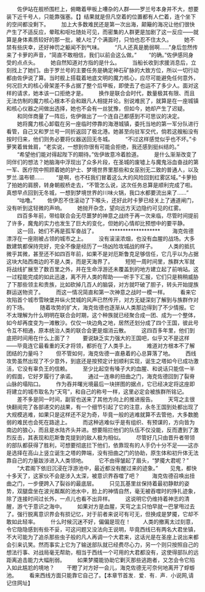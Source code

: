　　佐伊站在舰桥围栏上，俯瞰着甲板上嘈杂的人群——罗兰号本身并不大，想要装下近千号人，只能靠强塞。【】结果就是但凡空着的位置都有人伫着，连个坐下的空间都没剩下。
　　加上大多数难民还是第一次出海，颠簸的海况让他们很快产生了不适反应，晕眩和呕吐随处可见，而密集的人群更是加剧了这一反应——就算是身体素质较好的那一批，被人吐了个满面时，只怕也忍不住太久。
　　她不禁有些庆幸，还好神罚之躯闻不到气味。
　　“凡人还真是脆弱啊……”身后忽然传来了卡萝的声音，“简直不敢相信，我们以前会这么做。”
　　“的确。”佐伊感同身受的点点头。
　　她自然知道对方指的是什么。
　　当船长收到求援消息后，立刻找上了她们。由于罗兰号的主要任务是确定神石矿脉的大致方位，所以一切行动都由佐伊说了算。当时舰上搭载着地底文明的魔力核心，应尽可能避免任何意外，何况巨大的核心骨架差不多占据了整个后甲板，即使去了也运不了多少人。面对这样的请求，她本该一口拒绝才是。
　　换作是联合会时代，数量极其有限、而且无法仿制的魔力核心根本不会和跟凡人相提并论。别说难民了，就算是在一座城镇和核心仪器之间做出选择，她也不会有一丝犹豫，但如今，她却产生了迟疑。
　　和同伴商量了一阵后，佐伊做出了一个连自己都感到不可思议的决定。
　　她将魔力核心卸载在另一座临时停靠的海港城镇，委托当地的第一军分队进行看管，自己又和罗兰号一同折返回了极北港。她甚至向驻军交代，倘若这艘船没有按时归来，他们则务必要将仪器送回无冬城。
　　“不过这样感觉似乎也不坏。”卡萝笑着耸耸肩，“老实说，一想到你很有可能会拒绝，我还感到挺纠结的。”
　　“希望他们能对得起陛下的期待。”佐伊故意冷着脸道。
　　是什么渐渐改变了同伴们的想法？她脑海中浮现出了众多片段，在圣城的废墟上与魔鬼浴血奋战的第一军、医疗院中照顾着她的护士、梦境世界里那些和女巫别无二致的普通人，以及罗兰.温布顿……
　　“是啊，也不枉我们冒着这么大的风险回到红雾区域。”卡萝拍了拍她的肩膀，转身朝舰桥走去，“不管怎么说，这次任务总算是顺利完成了啦。真想早点回到无冬城，一想到梦境世界的川味火锅，我口水都要流出来了……”
　　“咕噜。”
　　佐伊忍不住滚动了下喉头，还好此时卡萝已经关上了通道闸门，没有听到这轻微的声响。
　　她抛开杂念，望向远方天边隐约可见的红雾。
　　四百多年前，带给联合会无尽噩梦的神意之战终于再一次来临，尽管时间提前了许多，魔鬼的实力也发生了巨大的变化，但她的心情却比预想中的要平静。
　　这一回，她们不再是孤军奋战了。
　　*******************
　　海克佐德漂浮在一座刚被占领的城市之上。
　　没有滚滚浓烟，也没有血腥的战场。大多数建筑都保持完好，完全不像是经历了一场凶险攻城战的样子。
　　人类的抵抗微乎其微，甚至还不如四百年前，如果不是对厄斯鲁克足够信任，它几乎以为占据这块大陆西南边的不是人类，而是天海界了。
　　短短一周时间里，族群大军就将战线扩展至了数百里之外，并在生命浮游还未覆盖到的地方建立起了前哨站。这一过程能完成的如此迅速，离不开人类的帮助——听手下汇报，它们只是稍稍威胁了下那些领主和贵族，比如砍掉几百人的脑袋，对方就吓破了胆子，转头开始提族群运送物资了。
　　而这一情况简直和第一次神意之战时一模一样。
　　看来它攻陷首个城市雪映堡并纵火焚城的风声已然传开，对方无疑深刻了解到与族群作对的下场。
　　随着攻势的扩大，海克佐德也逐渐从人类那边得到了不少情报。它不太理解为什么明明在联合会时期，这个种族就已经聚合成一团、成为一个整体，如今却再度变为一滩散沙。仅仅一块边角之地，居然还划分成了四个王国，彼此号令互不相通，原本统治人类的联合会更是烟消云散。
　　这四百多年里，他们到底把时间用在什么上面了？
　　要说缺乏实力强大的王国吧，似乎又不是这样——毕竟连它最看重的天才将领，都折在了人类手上。
　　难道对方根本不了解团结的力量吗？
　　但不管如何，海克佐德一直悬着的心总算落了地。
　　西线攻势虽然出现了不少意外，到底还是按预定计划顺利实现，诞生之塔如今已成功激活，它没有辜负王的信赖。
　　至少比起空有嗓子大的血腥、和说话只能信一半的假面，它好歹履行了承诺。
　　通过一连串的扭曲之门，海克佐德回到了裂脊山脉的塌陷口。
　　作为吞并曙光境最后一块拼图的据点，它已经决定将这座即将建立的城市取名为“天穹”，和自己的称号一样，这里必定会被族群所铭记。
　　差不多是同一时间，副官也送来了其他方向上的推进报告。
　　天穹之主很快翻阅完了各部递交的战果，有一个细节引起了它的注意，永冬王国到处都出现了大规模逃难，如果只是这样还不足为奇，毕竟一般的逃难就算不去管他，大多数脆弱的难民也会死在路途上。
　　而这种逃难似乎是有组织、有预谋的，方向皆为南边的狼心，而且是水陆齐头并进。想要阻拦他们的队伍不仅没能，反而遭到了激烈反击，其表现和厄斯鲁克提到的敌人极为相似。
　　尽管好几只由晋升者带领的部队都获得了胜利，可想要彻底拦下他们，依靠现有的人手仍十分不足——这亦是选择在高山上竖立诞生之塔的弊端，没有扭曲之门的协助，原生体和初升体无法靠自己的力量跋涉进入人类领地。
　　它不由得皱起了眉头，“梦魇大君呢？”
　　“大君阁下依旧沉浸在浮游池中，最近都没有醒过来的迹象。”
　　见鬼，都快十多天了，这家伙不会是涉入太深，被意识界吞噬了吧？
　　海克佐德召唤出扭曲之门，一步便跨入了裂谷的最底层。
　　只见瓦基里丝保持着最初静默的姿势，双腿盘坐在波光粼粼的池水中，脸上的神情自然，毫无被吞噬时的挣扎迹象，除了连接时间过长外，一点儿也看不出异样。
　　这说明它仍维持着神志的清醒，游弋于意识之海中。
　　如果对方是血腥，天穹之主只怕早就一巴掌甩过去了。强行脱离意识界会有损记忆，对于前者来说可有可无，但换成是梦魇，它却不敢如此轻率。
　　什么时候沉迷不好，偏偏是现在！
　　人类的撤离太过刻意，令它隐隐感到有些不妥，可这问题又没法向王说明，毕竟西线已有两名大君坐镇，不大可能为了追杀那些虫子般的凡人再调一个大君来，这话光是在圣座上说出来都会引来讥笑。然而事实上它为了输送部队就已经费尽心力，另一个则只按照自己的想法行事、对战局毫无帮助，相当于西线一个可用的大君都没有，这使得部队的远距离追击能力大幅削弱。
　　如果梦魇能协助它剿灭那些逃跑者，又怎会令它陷入如此尴尬的境地？
　　干瞪了对方好一会儿，海克佐德无可奈何地离开了蜉蝣池。
　　看来西线方面只能靠它自己了。【本章节首发．爱．有．声．小说网,请记住网址】